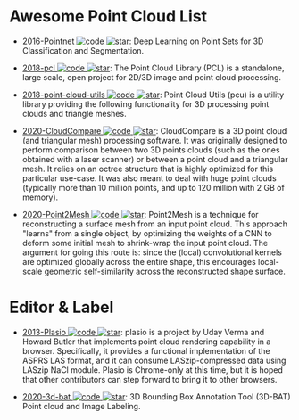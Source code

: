 # Awesome Point Cloud List

- [2016-Pointnet ![code](https://martrix-usa.oss-accelerate.aliyuncs.com/logo/code.svg) ![star](https://img.shields.io/github/stars/charlesq34/pointnet)](https://github.com/charlesq34/pointnet): Deep Learning on Point Sets for 3D Classification and Segmentation.

- [2018-pcl ![code](https://martrix-usa.oss-accelerate.aliyuncs.com/logo/code.svg) ![star](https://img.shields.io/github/stars/PointCloudLibrary/pcl)](https://github.com/PointCloudLibrary/pcl): The Point Cloud Library (PCL) is a standalone, large scale, open project for 2D/3D image and point cloud processing.

- [2018-point-cloud-utils ![code](https://martrix-usa.oss-accelerate.aliyuncs.com/logo/code.svg) ![star](https://img.shields.io/github/stars/fwilliams/point-cloud-utils)](https://github.com/fwilliams/point-cloud-utils): Point Cloud Utils (pcu) is a utility library providing the following functionality for 3D processing point clouds and triangle meshes.

- [2020-CloudCompare ![code](https://martrix-usa.oss-accelerate.aliyuncs.com/logo/code.svg) ![star](https://img.shields.io/github/stars/CloudCompare/CloudCompare)](https://github.com/CloudCompare/CloudCompare): CloudCompare is a 3D point cloud (and triangular mesh) processing software. It was originally designed to perform comparison between two 3D points clouds (such as the ones obtained with a laser scanner) or between a point cloud and a triangular mesh. It relies on an octree structure that is highly optimized for this particular use-case. It was also meant to deal with huge point clouds (typically more than 10 million points, and up to 120 million with 2 GB of memory).

- [2020-Point2Mesh ![code](https://martrix-usa.oss-accelerate.aliyuncs.com/logo/code.svg) ![star](https://img.shields.io/github/stars/ranahanocka/Point2Mesh)](https://github.com/ranahanocka/Point2Mesh): Point2Mesh is a technique for reconstructing a surface mesh from an input point cloud. This approach "learns" from a single object, by optimizing the weights of a CNN to deform some initial mesh to shrink-wrap the input point cloud. The argument for going this route is: since the (local) convolutional kernels are optimized globally across the entire shape, this encourages local-scale geometric self-similarity across the reconstructed shape surface.

# Editor & Label

- [2013-Plasio ![code](https://martrix-usa.oss-accelerate.aliyuncs.com/logo/code.svg) ![star](https://img.shields.io/github/stars/verma/plasio)](https://github.com/verma/plasio): plasio is a project by Uday Verma and Howard Butler that implements point cloud rendering capability in a browser. Specifically, it provides a functional implementation of the ASPRS LAS format, and it can consume LASzip-compressed data using LASzip NaCl module. Plasio is Chrome-only at this time, but it is hoped that other contributors can step forward to bring it to other browsers.

- [2020-3d-bat ![code](https://martrix-usa.oss-accelerate.aliyuncs.com/logo/code.svg) ![star](https://img.shields.io/github/stars/walzimmer/3d-bat)](https://github.com/walzimmer/3d-bat): 3D Bounding Box Annotation Tool (3D-BAT) Point cloud and Image Labeling.
